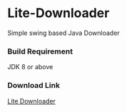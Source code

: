 # Lite-Downloader
Simple swing based Java Downloader

### Build Requirement
JDK 8 or above

### Download Link
[Lite Downloader](https://github.com/nabilanam/Lite-Downloader/blob/master/dist/Lite-Downloader.jar)
